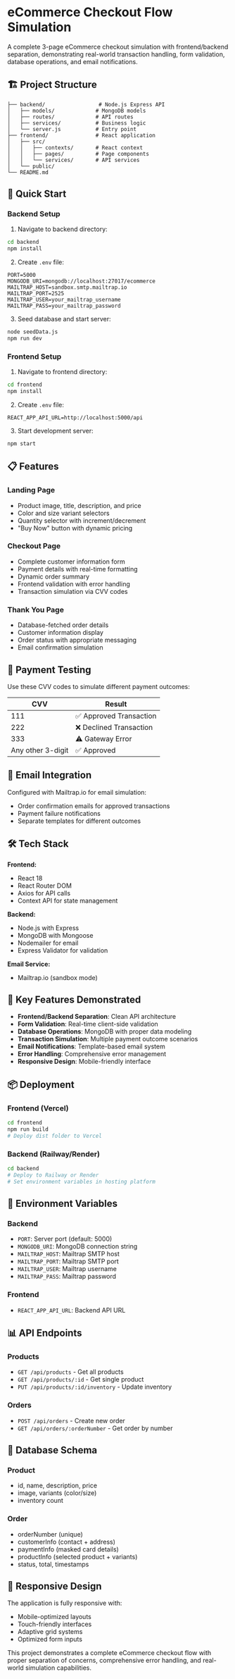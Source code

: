 
# eCommerce Checkout Flow Simulation

A complete 3-page eCommerce checkout simulation with frontend/backend separation, demonstrating real-world transaction handling, form validation, database operations, and email notifications.

## 🏗️ Project Structure

```
├── backend/                 # Node.js Express API
│   ├── models/             # MongoDB models
│   ├── routes/             # API routes
│   ├── services/           # Business logic
│   └── server.js           # Entry point
├── frontend/               # React application
│   ├── src/
│   │   ├── contexts/       # React context
│   │   ├── pages/          # Page components
│   │   └── services/       # API services
│   └── public/
└── README.md
```

## 🚀 Quick Start

### Backend Setup

1. Navigate to backend directory:
```bash
cd backend
npm install
```

2. Create `.env` file:
```env
PORT=5000
MONGODB_URI=mongodb://localhost:27017/ecommerce
MAILTRAP_HOST=sandbox.smtp.mailtrap.io
MAILTRAP_PORT=2525
MAILTRAP_USER=your_mailtrap_username
MAILTRAP_PASS=your_mailtrap_password
```

3. Seed database and start server:
```bash
node seedData.js
npm run dev
```

### Frontend Setup

1. Navigate to frontend directory:
```bash
cd frontend
npm install
```

2. Create `.env` file:
```env
REACT_APP_API_URL=http://localhost:5000/api
```

3. Start development server:
```bash
npm start
```

## 📋 Features

### Landing Page
- Product image, title, description, and price
- Color and size variant selectors
- Quantity selector with increment/decrement
- "Buy Now" button with dynamic pricing

### Checkout Page
- Complete customer information form
- Payment details with real-time formatting
- Dynamic order summary
- Frontend validation with error handling
- Transaction simulation via CVV codes

### Thank You Page
- Database-fetched order details
- Customer information display
- Order status with appropriate messaging
- Email confirmation simulation

## 🧪 Payment Testing

Use these CVV codes to simulate different payment outcomes:

| CVV | Result |
|-----|--------|
| 111 | ✅ Approved Transaction |
| 222 | ❌ Declined Transaction |
| 333 | ⚠️ Gateway Error |
| Any other 3-digit | ✅ Approved |

## 📧 Email Integration

Configured with Mailtrap.io for email simulation:
- Order confirmation emails for approved transactions
- Payment failure notifications
- Separate templates for different outcomes

## 🛠️ Tech Stack

**Frontend:**
- React 18
- React Router DOM
- Axios for API calls
- Context API for state management

**Backend:**
- Node.js with Express
- MongoDB with Mongoose
- Nodemailer for email
- Express Validator for validation

**Email Service:**
- Mailtrap.io (sandbox mode)

## 🎯 Key Features Demonstrated

- **Frontend/Backend Separation**: Clean API architecture
- **Form Validation**: Real-time client-side validation
- **Database Operations**: MongoDB with proper data modeling
- **Transaction Simulation**: Multiple payment outcome scenarios
- **Email Notifications**: Template-based email system
- **Error Handling**: Comprehensive error management
- **Responsive Design**: Mobile-friendly interface

## 📦 Deployment

### Frontend (Vercel)
```bash
cd frontend
npm run build
# Deploy dist folder to Vercel
```

### Backend (Railway/Render)
```bash
cd backend
# Deploy to Railway or Render
# Set environment variables in hosting platform
```

## 🔧 Environment Variables

### Backend
- `PORT`: Server port (default: 5000)
- `MONGODB_URI`: MongoDB connection string
- `MAILTRAP_HOST`: Mailtrap SMTP host
- `MAILTRAP_PORT`: Mailtrap SMTP port
- `MAILTRAP_USER`: Mailtrap username
- `MAILTRAP_PASS`: Mailtrap password

### Frontend
- `REACT_APP_API_URL`: Backend API URL

## 📊 API Endpoints

### Products
- `GET /api/products` - Get all products
- `GET /api/products/:id` - Get single product
- `PUT /api/products/:id/inventory` - Update inventory

### Orders
- `POST /api/orders` - Create new order
- `GET /api/orders/:orderNumber` - Get order by number

## 🧩 Database Schema

### Product
- id, name, description, price
- image, variants (color/size)
- inventory count

### Order
- orderNumber (unique)
- customerInfo (contact + address)
- paymentInfo (masked card details)
- productInfo (selected product + variants)
- status, total, timestamps

## 📱 Responsive Design

The application is fully responsive with:
- Mobile-optimized layouts
- Touch-friendly interfaces
- Adaptive grid systems
- Optimized form inputs

This project demonstrates a complete eCommerce checkout flow with proper separation of concerns, comprehensive error handling, and real-world simulation capabilities.
